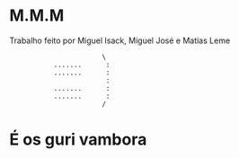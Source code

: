 # M.M.M
   Trabalho feito por Miguel Isack, Miguel José e Matias Leme
               
                           \
               .......      :
               .......      :
                            :
               .......      :
               .......      :
                           /
         
   
   # É os guri vambora
